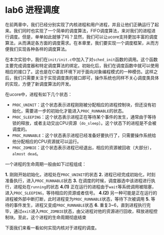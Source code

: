 # lab6 进程调度

在前两章中，我们已经分别实现了内核进程和用户进程，并且让他们正确运行了起来。我们同时也实现了一个简单的调度算法，FIFO调度算法，来对我们的进程进行调度。但是，单单如此就够了吗？显然，我们可以让ucore支持更加丰富的调度算法，从而满足各方面的调度需求。在本章里，我们要实现一个调度框架，从而方便我们实现各种各样的调度算法。

在本次实验中，我们在`init/init.c`中加入了对`sched_init`函数的调用。这个函数主要完成调度器和特定调度算法的绑定。初始化后，我们在调度函数中就可以使用相应的接口了。这也是在C语言环境下对于面向对象编程模式的一种模仿。这样之后，我们只需要关注于实现调度类的接口即可，操作系统也同样不关心调度类具体的实现，方便了新调度算法的开发。

在ucore中，进程有如下几个状态：

- `PROC_UNINIT`：这个状态表示进程刚刚被分配相应的进程控制块，但还没有初始化，需要进一步的初始化才能进入`PROC_RUNNABLE`的状态。
- `PROC_SLEEPING`：这个状态表示进程正在等待某个事件的发生，通常由于等待锁的释放，或者主动交出CPU资源（`do_sleep`）。这个状态下的进程是不会被调度的。
- `PROC_RUNNABLE`：这个状态表示进程已经准备好要执行了，只需要操作系统给他分配相应的CPU资源就可以运行。
- `PROC_ZOMBIE`：这个状态表示进程已经退出，相应的资源被回收（大部分），`almost dead`。

一个进程的生命周期一般由如下过程组成：

  **1.** 刚刚开始初始化，进程处在`PROC_UNINIT`的状态
  **2.** 进程已经完成初始化，时刻准备执行，进入`PROC_RUNNABLE`状态
  **3.** 在调度的时候，调度器选中该进程进行执行，进程处在`running`的状态
  **4.(1)** 正在运行的进程由于`wait`等系统调用被阻塞，进入`PROC_SLEEPING`，等待相应的资源或者信号。
  **4.(2)** 另一种可能是正在运行的进程被外部中断打断，此时进程变为`PROC_RUNNABLE`状态，等待下次被调用
  **5.** 等待的事件发生，进程又变成`PROC_RUNNABLE`状态
  **6.** 重复3~6，直到进程执行完毕，通过`exit`进入`PROC_ZOMBIE`状态，由父进程对他的资源进行回收，释放进程控制块。至此，这个进程的生命周期彻底结束

下面我们来看一看如何实现内核对于进程的调度。